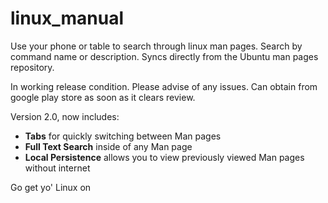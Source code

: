 # linux_manual
Use your phone or table to search through linux man pages.  Search by command name or description.  Syncs directly from the Ubuntu man pages repository.

In working release condition.  Please advise of any issues.  Can obtain from google play store as soon as it clears review.

Version 2.0, now includes: 
  * <b>Tabs</b> for quickly switching between Man pages
  * <b>Full Text Search</b> inside of any Man page
  * <b>Local Persistence</b> allows you to view previously viewed Man pages without internet

Go get yo' Linux on
